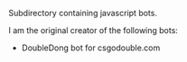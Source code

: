 Subdirectory containing javascript bots.

I am the original creator of the following bots:
- DoubleDong bot for csgodouble.com
